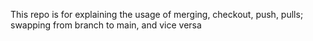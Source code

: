 This repo is for explaining the usage of merging, checkout, push, pulls; swapping from branch to main, and vice versa